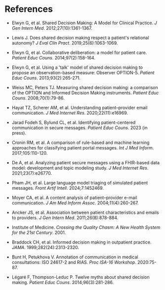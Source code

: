 # References 

- Elwyn G, et al. Shared Decision Making: A Model for Clinical Practice. *J Gen Intern Med*. 2012;27(10):1361-1367.

- Lewis J. Does shared decision making respect a patient's relational autonomy? *J Eval Clin Pract*. 2019;25(6):1063-1069. 

- Elwyn G, et al. Collaborative deliberation: a model for patient care. *Patient Educ Couns*. 2014;97(2):158-164.

- Elwyn G, et al. Using a 'talk' model of shared decision making to propose an observation-based measure: Observer OPTION-5. *Patient Educ Couns*. 2013;93(2):265-271.

- Weiss MC, Peters TJ. Measuring shared decision making: a comparison of the OPTION and Informed Decision Making instruments. *Patient Educ Couns*. 2008;70(1):79-86.

- Hayat TZ, Scherer AM, et al. Understanding patient–provider email communication. *J Med Internet Res*. 2020;22(11):e16969.

- Jarad Fodeh S, Bylund CL, et al. Identifying patient-centered communication in secure messages. *Patient Educ Couns*. 2023 (in press). 

- Cronin RM, et al. A comparison of rule-based and machine learning approaches for classifying patient portal messages. *Int J Med Inform*. 2017;105:110-120. 

- De A, et al. Analyzing patient secure messages using a FHIR-based data model: development and topic modeling study. *J Med Internet Res*. 2021;23(7):e26770.

- Pham JH, et al. Large language model triaging of simulated patient messages. *Front Artif Intell*. 2024;7:1452469.

- Moyer CA, et al. A content analysis of patient–provider e-mail communication. *J Am Med Inform Assoc*. 2004;11(4):260-267.

- Ancker JS, et al. Association between patient characteristics and emails to providers. *J Gen Intern Med*. 2011;26(8):878-884.

- Institute of Medicine. *Crossing the Quality Chasm: A New Health System for the 21st Century*. 2001.

- Braddock CH, et al. Informed decision making in outpatient practice. *JAMA*. 1999;282(24):2313-2320.

- Bunt H, Petukhova V. Annotation of communication in medical consultations: ISO 24617-2 and RIAS. *Proc ISA-16 Workshop*. 2020:75-87.

- Légaré F, Thompson-Leduc P. Twelve myths about shared decision making. *Patient Educ Couns*. 2014;96(3):281-286.
